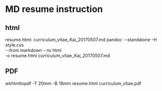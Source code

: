 # MD resume instruction

## html

resume.html: curriculum_vitae_Kai_20170507.md
	pandoc --standalone -H style.css \
        --from markdown --to html \
        -o resume.html curriculum_vitae_Kai_20170507.md

## PDF

wkhtmltopdf -T 20mm -B 18mm resume.html curriculum_vitae.pdf
